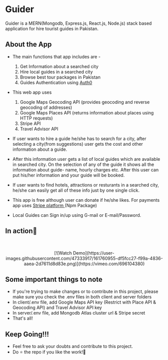 # Guider
Guider is a MERN(Mongodb, Express.js, React.js, Node.js) stack based application for hire tourist guides in Pakistan.

## About the App
  - The main functions that app includes are -
    1. Get Information about a searched city
    2. Hire local guides in a searched city
    3. Browse best tour packages in Pakistan
    4. Guides Authentication using [ Auth0 ](https://auth0.com/)
  - This web app uses
    1. Google Maps Geocoding API (provides geocoding and reverse geocoding of addresses)
    2. Google Maps Places API (returns information about places using HTTP requests)
    3. Stripe API
    4. Travel Advisor API

  - If user wants to hire a guide he/she has to search for a city, after selecting a city(from suggestions) user gets the cost and other information about a guide.
  - After this information user gets a list of local guides which are available in searched city. On the selection of any of the guide it shows all the information about guide- name, hourly charges etc. After this user can put his/her information and your guide will be booked.
  - If user wants to find hotels, attractions or resturants in a searched city, he/she can easily get all of these info just by one single click.
  - This app is free although user can donate if he/she likes. For payments app uses [ Stripe platform ](https://www.npmjs.com/package/@stripe/react-stripe-js)(Npm Package)
  - Local Guides can Sign in/up using G-mail or E-mail/Password.

## In action👀
<br>
<p align="center">
    [![Watch Demo](https://user-images.githubusercontent.com/47333917/161760955-df5fcc27-f99a-4836-aaea-2d7611d8d83e.png)](https://vimeo.com/696104380)
 </p> 
 
## Some important things to note
   - If you're trying to make changes or to contribute in this project, please make sure you check the .env files in both client and server folders
   - In client/.env file, add Google Maps API key (Restrict with Place API & Geocoding API) and Travel Advisor API key
   - In server/.env file, add Mongodb Atlas cluster url & Stripe secret
   -  That's all!

## Keep Going!!!
   - Feel free to ask your doubts and contribute to this project.
   - Do ⭐ the repo if you like the work!🙌
